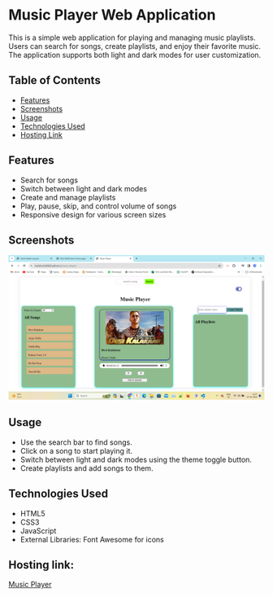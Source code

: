 
# Music Player Web Application

This is a simple web application for playing and managing music playlists. Users can search for songs, create playlists, and enjoy their favorite music. The application supports both light and dark modes for user customization.

## Table of Contents
- [Features](#features)
- [Screenshots](#screenshots)
- [Usage](#usage)
- [Technologies Used](#technologies-used)
- [Hosting Link](#hosting-link)

## Features

- Search for songs
- Switch between light and dark modes
- Create and manage playlists
- Play, pause, skip, and control volume of songs
- Responsive design for various screen sizes

## Screenshots

![Screenshot](music.png)


## Usage
- Use the search bar to find songs.
- Click on a song to start playing it.
- Switch between light and dark modes using the theme toggle button.
- Create playlists and add songs to them.

## Technologies Used
- HTML5
- CSS3
- JavaScript
- External Libraries: Font Awesome for icons

 
## Hosting link:
[Music Player](https://shaikhsohel0082.github.io/music-player/)
